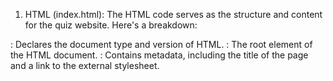 1. HTML (index.html):
The HTML code serves as the structure and content for the quiz website. Here's a breakdown:

<!DOCTYPE html>: Declares the document type and version of HTML.
<html>: The root element of the HTML document.
<head>: Contains metadata, including the title of the page and a link to the external stylesheet.
<title>: Specifies the title of the webpage (shown in the browser tab).
<link>: Establishes a link to an external CSS file for styling.
<body>: Contains the main content of the webpage.
Within the <body>:

<div class="website">: A container for the entire content of the website.

<h1>: A heading displaying "Simple Quiz."

<div class="quiz">: A container for the quiz section, including questions and answer buttons.

<h2 id="question">: A heading element with an ID for displaying the current question.

<div id="answer-buttons">: A container for dynamically generated answer buttons.

<button id="next-btn">Next</button>: A button to move to the next question.

<script src="script.js"></script>: Links the JavaScript file to provide interactivity.

2. CSS (style.css):
The CSS code styles the HTML elements, providing visual aesthetics and responsiveness. Here's a breakdown:

*: Applies styles to all elements on the page.
body: Sets a background color for the entire website.
.website: Styles the container for the main content with a white background, rounded corners, and padding.
.website h1: Styles the main heading with a specific font size, color, and border bottom.
.quiz: Adds padding to the quiz section.
.quiz h2: Styles the question heading within the quiz section.
.btn: Styles the answer buttons with a consistent design, including background color and padding.
#next-btn: Styles the "Next" button with a specific background color, text color, and padding.
.correct and .incorrect: Define styles for correct and incorrect answers, changing the background color.
3. JavaScript (script.js):
The JavaScript code provides the dynamic functionality for the quiz. Here's a breakdown:

const questions = [...]: Defines an array of objects, each representing a question with multiple-choice answers.
Variables such as questionElement, answerButtons, nextButton, currentQuestionIndex, and score are declared.
Functions:

startQuiz(): Initializes the quiz by resetting variables and showing the first question.
showQuestion(): Displays the current question and dynamically generates answer buttons based on the question data.
resetState(): Resets the state of the quiz by hiding the "Next" button and clearing answer buttons.
selectAnswer(e): Handles the user's answer selection, checks correctness, updates the score, and disables buttons.
showScore(): Displays the final score and allows the user to restart the quiz.
handleNext(): Advances to the next question or shows the final score if there are no more questions.
Event Listeners:

nextButton.addEventListener(...): Listens for clicks on the "Next" button, triggering the appropriate actions.
